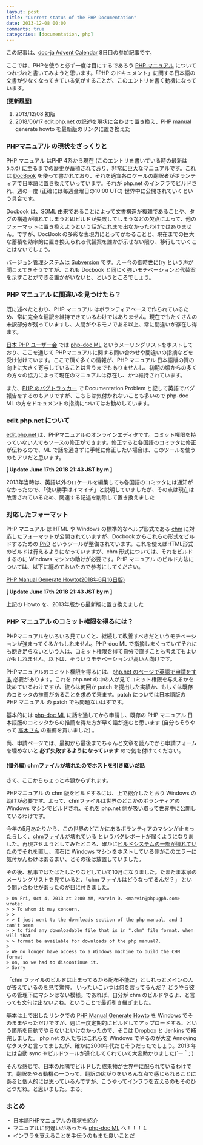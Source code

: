 ```yaml
---
layout: post
title: "Current status of the PHP Documentation"
date: 2013-12-08 00:00
comments: true
categories: [documentation, php]
---
```


この記事は、[doc-ja Advent Calendar](http://qiita.com/advent-calendar/2013/docja) 8日目の参加記事です。

ここでは、PHPを使うと必ず一度は目にするであろう [PHP マニュアル](http://www.php.net/manual/ja/) についてつれづれと書いてみようと思います。「PHP のドキュメント」に関する日本語の文書が少なくなってきている気がすることが、このエントリを書く動機になっています。

**[更新履歴]**  

1) 2013/12/08 初版  
2) 2018/06/17 edit.php.net の記述を現状に合わせて置き換え、PHP manual generate howto を最新版のリンクに置き換えた

### PHPマニュアル の現状をざっくりと

PHP マニュアル はPHP 4系から現在 (このエントリを書いている時の最新は5.5.6) に至るまでの歴史が蓄積されており、非常に巨大なマニュアルです。これは [DocBook](http://www.docbook.org/) を使って書かれており、それを適宜各ロケールの翻訳者がボランティアで日本語に置き換えていっています。それが php.net のインフラでビルドされ、週の一度 (正確には毎週金曜日の10:00 UTC) 世界中に公開されていくという具合です。

Docbook は、SGML 由来であることによって文書構造が複雑であることや、タグの構造が壊れてしまうと即ビルドが失敗してしまうなどの欠点によって、他のフォーマットに置き換えようという話がこれまで出なかったわけではありません。ですが、DocBook の多彩な表現力にとってかわることと、現在までの巨大な蓄積を効率的に置き換えられる代替案を誰かが示せない限り、移行していくことはないでしょう。

バージョン管理システムは [Subversion](http://subversion.apache.org/) です。えー今の御時世に(ry という声が聞こえてきそうですが、これも Docbook と同じく強いモチベーションと代替案を示すことができる誰かがいないと、というところでしょう。

### PHP マニュアル に間違いを見つけたら？

既に述べたとおり、PHP マニュアル はボランティアベースで作られているため、常に完全な翻訳を維持できているわけではありません。現在でもたくさんの未訳部分が残っていますし、人間がやるモノである以上、常に間違いが存在し得ます。

[日本 PHP ユーザー会](http://www.php.gr.jp) では [php-doc ML](http://ml.php.gr.jp/mailman/listinfo/php-doc) というメーリングリストをホストしており、ここを通じて PHPマニュアルに関する問い合わせや間違いの指摘などを受け付けています。ここで頂く多くの情報が、PHP マニュアル 日本語版の質の向上に大きく寄与していることは言うまでもありませんし、初期の頃からの多くの方々の協力によって現在のマニュアルは存在し、かつ維持されています。

また、[PHP のバグトラッカー](http://bugs.php.net/) で Documentation Problem と記して英語でバグ報告をするのもアリですが、こちらは気付かれないことも多いので php-doc ML の方をドキュメントの指摘についてはお勧めしています。

### edit.php.net について

[edit.php.net ](https://edit.php.net/) は、PHPマニュアルのオンラインエディタです。コミット権限を持っていない人でもソースの修正ができます。修正すると各国語のコミッタに修正が伝わるので、ML で話を通さずに手軽に修正したい場合は、このツールを使うのもアリだと思います。

**[ Update June 17th 2018 21:43 JST by m ]**

2013年当時は、英語以外のロケールを編集しても各国語のコミッタには通知がなかったので、「使い勝手はイマイチ」と説明していましたが、その点は現在は改善されているため、関連する記述を削除して置き換えました

### 対応したフォーマット

PHP マニュアル は HTML や Windows の標準的なヘルプ形式である [chm](http://ja.wikipedia.org/wiki/Microsoft_Compiled_HTML_Help) に対応したフォーマットが公開されていますが、Docbook からこれらの形式をビルドするための [PhD](https://wiki.php.net/doc/phd) というツールが整備されています。これを使えばHTML形式のビルドは行えるようになっていますが、chm 形式については、それをビルドするのに Windows マシンの助けが必要です。PHP マニュアル のビルド方法については、以下に纏めておいたので参考にしてください。

[PHP Manual Generate Howto(2018年6月16日版)](/blog/2018/06/16/php-manual-generate-howto/)

**[ Update June 17th 2018 21:43 JST by m ]**

上記の Howto を、2013年版から最新版に置き換えました

### PHP マニュアル のコミット権限を得るには？

PHPマニュアルをいろいろ見ていくと、継続して改善すべきだというモチベーションが強まってくるかもしれません。PHP-doc ML で指摘しまくっていてそれにも飽き足らないという人は、コミット権限を得て自分で直すことも考えてもよいかもしれません。以下は、そういうモチベーションが高い人向けです。

PHPマニュアルのコミット権限を得るには、[php.net のページで英語で申請をする](http://www.php.net/git-php.php) 必要があります。これを php.net の中の人が見てコミット権限を与えるかを決めているわけですが、彼らは何回か patch を提出した実績か、もしくは既存のコミッタの推薦があることを求めて来ます。patch については日本語版の PHP マニュアル の patch でも問題ないはずです。

基本的には [php-doc ML](http://ml.php.gr.jp/mailman/listinfo/php-doc) に話を通してから申請し、既存の PHP マニュアル 日本語版のコミッタからの推薦を得た方が早く話が進むと思います (自分もそうやって [高木さん](http://d.hatena.ne.jp/takagimasahiro) の推薦を貰いました) 。

尚、申請ページでは、最初から最後までちゃんと文章を読んでから申請フォームを埋めないと **必ず失敗するようになっています** ので気を付けてください。

#### (番外編) chmファイルが壊れたのでホストを引き継いだ話

さて、ここからちょっと本題からずれます。

PHPマニュアル の chm 版をビルドするには、上で紹介したとおり Windows の助けが必要です。よって、chmファイルは世界のどこかのボランティアの Windows マシンでビルドされ、それを php.net 側が吸い取って世界中に公開しているわけです。

今年の5月あたりから、この世界のどこかにあるボランティアのマシンが止まったらしく、[chmファイルが壊れている](https://bugs.php.net/bug.php?id=64842) というバグレポートが届くようになりました。再現させようとしてみたところ、確かに[ビルドシステムの一部が壊れていたのでそれを直し](http://svn.php.net/viewvc/phpdoc/doc-base/trunk/scripts/build-chms.php?r1=330908&r2=330907&pathrev=330908)、流石に Windows マシンをホストしている側がこのエラーに気付かんわけはあるまい、とその後は放置していました。

その後、私事でばたばたしたりなどしていて10月になりました。たまたま本家のメーリングリストを見ていると、「chm ファイルはどうなってるんだ？」 という問い合わせがあったのが目に付きました。

```
> On Fri, Oct 4, 2013 at 2:00 AM, Marvin D. <marvin@phpugph.com> wrote:
> > To whom it may concern,
> >
> > I just went to the downloads section of the php manual, and I can't seem
> > to find any downloadable file that is in ".chm" file format. when will that
> > format be available for downloads of the php manual?. 
> 
> We no longer have access to a Windows machine to build the CHM format
> on, so we had to discontinue it.
> Sorry
```

「chm ファイルのビルドは止まってるから配布不能だ」としれっとメインの人が答えているのを見て驚愕。 いったいこいつは何を言ってるんだ？ どうやら彼らの管理下にマシンはない模様。であれば、自分が chm のビルドやるよ、と言っても文句は出ないよね。ということで最近引き継ぎました。

基本は上で出したリンクでの [PHP Manual Generate Howto](http://mumumu.github.io/blog/2013/06/29/php-manual-generate-howto/) を Windows でそのままやっただけですが、週に一度定期的にビルドしてアップロードする、という箇所を自動でやらないといけなかったので、そこは Dropbox と Jenkins で補完しました。 php.net の人たちはこれらを Windows でやるのが大変 Annoying なタスクと言ってましたが、確かに2000年代だとそうだったでしょう。2013 年には自動 sync やビルドツールが進化してくれていて大変助かりました(´ー｀; )

そんな感じで、日本の片隅でビルドした成果物が世界中に配られているわけです。翻訳をやる動機の一つって、翻訳の広がりをいろんな点で感じられることにあると個人的には思っているんですが、こうやってインフラを支えるのもそのひとつだね。と思いました。まる。

### まとめ

・ 日本語PHPマニュアルの現状を紹介  
・ マニュアルに間違いがあったら [php-doc ML](http://ml.php.gr.jp/mailman/listinfo/php-doc) へ！！！１  
・ インフラを支えることを手伝うのもまた良いことだ  

